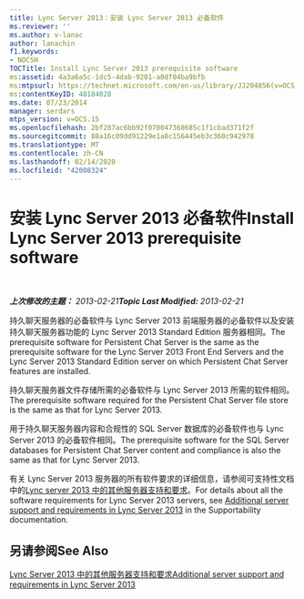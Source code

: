 ```yaml
---
title: Lync Server 2013：安装 Lync Server 2013 必备软件
ms.reviewer: ''
ms.author: v-lanac
author: lanachin
f1.keywords:
- NOCSH
TOCTitle: Install Lync Server 2013 prerequisite software
ms:assetid: 4a3a6a5c-1dc5-4dab-9201-a0df04ba9bfb
ms:mtpsurl: https://technet.microsoft.com/en-us/library/JJ204856(v=OCS.15)
ms:contentKeyID: 48184028
ms.date: 07/23/2014
manager: serdars
mtps_version: v=OCS.15
ms.openlocfilehash: 2bf287ac6bb92f070047368685c1f1cbad371f2f
ms.sourcegitcommit: 88a16c09dd91229e1a8c156445eb3c360c942978
ms.translationtype: MT
ms.contentlocale: zh-CN
ms.lasthandoff: 02/14/2020
ms.locfileid: "42008324"
---
```

<div data-xmlns="http://www.w3.org/1999/xhtml">

<div class="topic" data-xmlns="http://www.w3.org/1999/xhtml" data-msxsl="urn:schemas-microsoft-com:xslt" data-cs="http://msdn.microsoft.com/">

<div data-asp="http://msdn2.microsoft.com/asp">

# <a name="install-lync-server-2013-prerequisite-software"></a><span data-ttu-id="6ed59-102">安装 Lync Server 2013 必备软件</span><span class="sxs-lookup"><span data-stu-id="6ed59-102">Install Lync Server 2013 prerequisite software</span></span>

</div>

<div id="mainSection">

<div id="mainBody">

<span> </span>

<span data-ttu-id="6ed59-103">_**上次修改的主题：** 2013-02-21_</span><span class="sxs-lookup"><span data-stu-id="6ed59-103">_**Topic Last Modified:** 2013-02-21_</span></span>

<span data-ttu-id="6ed59-104">持久聊天服务器的必备软件与 Lync Server 2013 前端服务器的必备软件以及安装持久聊天服务器功能的 Lync Server 2013 Standard Edition 服务器相同。</span><span class="sxs-lookup"><span data-stu-id="6ed59-104">The prerequisite software for Persistent Chat Server is the same as the prerequisite software for the Lync Server 2013 Front End Servers and the Lync Server 2013 Standard Edition server on which Persistent Chat Server features are installed.</span></span>

<span data-ttu-id="6ed59-105">持久聊天服务器文件存储所需的必备软件与 Lync Server 2013 所需的软件相同。</span><span class="sxs-lookup"><span data-stu-id="6ed59-105">The prerequisite software required for the Persistent Chat Server file store is the same as that for Lync Server 2013.</span></span>

<span data-ttu-id="6ed59-106">用于持久聊天服务器内容和合规性的 SQL Server 数据库的必备软件也与 Lync Server 2013 的必备软件相同。</span><span class="sxs-lookup"><span data-stu-id="6ed59-106">The prerequisite software for the SQL Server databases for Persistent Chat Server content and compliance is also the same as that for Lync Server 2013.</span></span>

<span data-ttu-id="6ed59-107">有关 Lync Server 2013 服务器的所有软件要求的详细信息，请参阅可支持性文档中的[Lync server 2013 中的其他服务器支持和要求](lync-server-2013-additional-server-support-and-requirements.md)。</span><span class="sxs-lookup"><span data-stu-id="6ed59-107">For details about all the software requirements for Lync Server 2013 servers, see [Additional server support and requirements in Lync Server 2013](lync-server-2013-additional-server-support-and-requirements.md) in the Supportability documentation.</span></span>

<div>

## <a name="see-also"></a><span data-ttu-id="6ed59-108">另请参阅</span><span class="sxs-lookup"><span data-stu-id="6ed59-108">See Also</span></span>


[<span data-ttu-id="6ed59-109">Lync Server 2013 中的其他服务器支持和要求</span><span class="sxs-lookup"><span data-stu-id="6ed59-109">Additional server support and requirements in Lync Server 2013</span></span>](lync-server-2013-additional-server-support-and-requirements.md)  
  

</div>

</div>

<span> </span>

</div>

</div>

</div>

